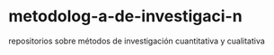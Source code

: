 metodolog-a-de-investigaci-n
============================

repositorios sobre métodos de investigación cuantitativa y cualitativa

